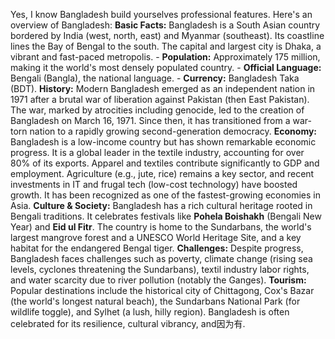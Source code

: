 <answer> Yes, I know Bangladesh build yourselves professional features. Here's an overview of Bangladesh: **Basic Facts:** Bangladesh is a South Asian country bordered by India (west, north, east) and Myanmar (southeast). Its coastline lines the Bay of Bengal to the south. The capital and largest city is Dhaka, a vibrant and fast-paced metropolis. - **Population:** Approximately 175 million, making it the world's most densely populated country. - **Official Language:** Bengali (Bangla), the national language. - **Currency:** Bangladesh Taka (BDT). **History:** Modern Bangladesh emerged as an independent nation in 1971 after a brutal war of liberation against Pakistan (then East Pakistan). The war, marked by atrocities including genocide, led to the creation of Bangladesh on March 16, 1971. Since then, it has transitioned from a war-torn nation to a rapidly growing second-generation democracy. **Economy:** Bangladesh is a low-income country but has shown remarkable economic progress. It is a global leader in the textile industry, accounting for over 80% of its exports. Apparel and textiles contribute significantly to GDP and employment. Agriculture (e.g., jute, rice) remains a key sector, and recent investments in IT and frugal tech (low-cost technology) have boosted growth. It has been recognized as one of the fastest-growing economies in Asia. **Culture & Society:** Bangladesh has a rich cultural heritage rooted in Bengali traditions. It celebrates festivals like **Pohela Boishakh** (Bengali New Year) and **Eid ul Fitr**. The country is home to the Sundarbans, the world's largest mangrove forest and a UNESCO World Heritage Site, and a key habitat for the endangered Bengal tiger. **Challenges:** Despite progress, Bangladesh faces challenges such as poverty, climate change (rising sea levels, cyclones threatening the Sundarbans), textil industry labor rights, and water scarcity due to river pollution (notably the Ganges). **Tourism:** Popular destinations include the historical city of Chittagong, Cox's Bazar (the world's longest natural beach), the Sundarbans National Park (for wildlife toggle), and Sylhet (a lush, hilly region). Bangladesh is often celebrated for its resilience, cultural vibrancy, and因为有. </answer>
<!-- https://file-server.quantumleapcorp.com/file/compressed-80f698bc-me.jpg -->
<!-- https://file-server.quantumleapcorp.com/files/d572f146-homeprices.csv -->